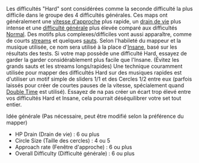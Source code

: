 Les difficultés "Hard" sont considérées comme la seconde difficulté la plus difficile dans le groupe des 4 difficultés générales. Ces maps ont généralement une [vitesse d'approche](FR:Song_Setup) plus rapide, un [drain de vie](FR:Song_Setup) plus intense et une [difficulté générale](FR:Song_Setup) plus élevée comparé aux difficultés [Normal](FR:Normal). Des motifs plus complexes/difficiles vont aussi apparaître, comme de courts [streams](FR:Streams) et quelques [sauts](FR:Jumps). Selon l'habileté du mappeur et la musique utilisée, ce nom sera utilisé à la place d'[Insane](FR:Insane), basé sur les résultats des tests. Si votre map possède une difficulté Hard, essayez de garder la garder considérablement plus facile que l'Insane. (Évitez les grands sauts et les streams longs/rapides) Une technique couramment utilisée pour mapper des difficultés Hard sur des musiques rapides est d'utiliser un motif simple de sliders 1/1 et des Cercles 1/2 entre eux (parfois laissés pour créer de courtes pauses de la vitesse, spécialement quand [Double Time](FR:Game_Modifiers#Double_Time) est utilisé). Essayez de na pas créer un écart trop élevé entre vos difficultés Hard et Insane, cela pourrait déséquilibrer votre set tout entier.

Idée générale (Pas nécessaire, peut être modifié selon la préférence du mapper)

-   HP Drain (Drain de vie) : 6 ou plus
-   Circle Size (Taille des cercles) : 4 ou 5
-   Approach rate (Fenêtre d'approche) : 6 ou plus
-   Overall Difficulty (Difficulté générale) : 6 ou plus
